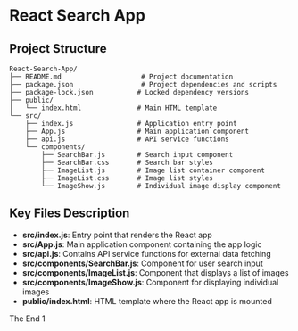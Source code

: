 # React Search App

## Project Structure

```
React-Search-App/
├── README.md                    # Project documentation
├── package.json                 # Project dependencies and scripts
├── package-lock.json           # Locked dependency versions
├── public/
│   └── index.html              # Main HTML template
└── src/
    ├── index.js                # Application entry point
    ├── App.js                  # Main application component
    ├── api.js                  # API service functions
    └── components/
        ├── SearchBar.js        # Search input component
        ├── SearchBar.css       # Search bar styles
        ├── ImageList.js        # Image list container component
        ├── ImageList.css       # Image list styles
        └── ImageShow.js        # Individual image display component
```

## Key Files Description

- **src/index.js**: Entry point that renders the React app
- **src/App.js**: Main application component containing the app logic
- **src/api.js**: Contains API service functions for external data fetching
- **src/components/SearchBar.js**: Component for user search input
- **src/components/ImageList.js**: Component that displays a list of images
- **src/components/ImageShow.js**: Component for displaying individual images
- **public/index.html**: HTML template where the React app is mounted

The End 1
